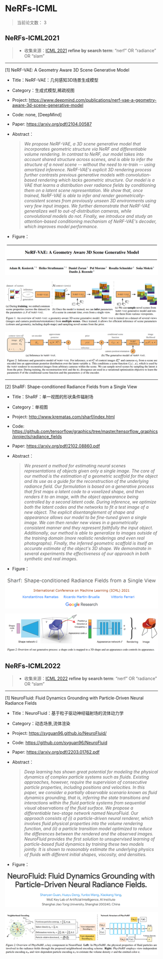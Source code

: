 # NeRFs-ICML

> 当前论文数： 3





## NeRFs-ICML2021

> - 收集来源：[ICML 2021](https://dblp.uni-trier.de/db/conf/icml/icml2021.html)   **refine by search term**: “nerf” OR “radiance” OR “slam”



---

[1] NeRF-VAE: A Geometry Aware 3D Scene Generative Model

- Title：NeRF-VAE：几何感知3D场景生成模型

- Category：生成式模型,稀疏视图

- Project: https://www.deepmind.com/publications/nerf-vae-a-geometry-aware-3d-scene-generative-model

- Code: none, [DeepMind]

- Paper: https://arxiv.org/pdf/2104.00587

- Abstract：

  > *We propose NeRF-VAE, a 3D scene generative model that incorporates geometric structure via NeRF and differentiable volume rendering. In contrast to NeRF, our model takes into account shared structure across scenes, and is able to infer the structure of a novel scene -- without the need to re-train -- using amortized inference. NeRF-VAE's explicit 3D rendering process further contrasts previous generative models with convolution-based rendering which lacks geometric structure. Our model is a VAE that learns a distribution over radiance fields by conditioning them on a latent scene representation. We show that, once trained, NeRF-VAE is able to infer and render geometrically-consistent scenes from previously unseen 3D environments using very few input images. We further demonstrate that NeRF-VAE generalizes well to out-of-distribution cameras, while convolutional models do not. Finally, we introduce and study an attention-based conditioning mechanism of NeRF-VAE's decoder, which improves model performance.*

- Figure：

![image-20230411131059532](NeRFs-ICML.assets/image-20230411131059532.png)

![image-20230411131120291](NeRFs-ICML.assets/image-20230411131120291.png)

![image-20230411131155431](NeRFs-ICML.assets/image-20230411131155431.png)



---

[2] ShaRF: Shape-conditioned Radiance Fields from a Single View

- Title：ShaRF：单一视图的形状条件辐射场

- Category：单视图

- Project: http://www.krematas.com/sharf/index.html

- Code: https://github.com/tensorflow/graphics/tree/master/tensorflow_graphics/projects/radiance_fields

- Paper: https://arxiv.org/pdf/2102.08860.pdf

- Abstract：

  > *We present a method for estimating neural scenes representations of objects given only a single image. The core of our method is the estimation of a geometric scaffold for the object and its use as a guide for the reconstruction of the underlying radiance field. Our formulation is based on a generative process that first maps a latent code to a voxelized shape, and then renders it to an image, with the object appearance being controlled by a second latent code. During inference, we optimize both the latent codes and the networks to fit a test image of a new object. The explicit disentanglement of shape and appearance allows our model to be fine-tuned given a single image. We can then render new views in a geometrically consistent manner and they represent faithfully the input object. Additionally, our method is able to generalize to images outside of the training domain (more realistic renderings and even real photographs). Finally, the inferred geometric scaffold is itself an accurate estimate of the object's 3D shape. We demonstrate in several experiments the effectiveness of our approach in both synthetic and real images.*

- Figure：

![image-20230411132454680](NeRFs-ICML.assets/image-20230411132454680.png)



![image-20230411132539715](NeRFs-ICML.assets/image-20230411132539715.png)



## NeRFs-ICML2022

> - 收集来源：[ICML 2022](https://dblp.uni-trier.de/db/conf/icml/icml2022.html)   **refine by search term**: “nerf” OR “radiance” OR “slam”



---

[1] NeuroFluid: Fluid Dynamics Grounding with Particle-Driven Neural Radiance Fields

- Title：NeuroFluid：基于粒子驱动神经辐射场的流体动力学

- Category：动态场景,流体渲染

- Project: https://syguan96.github.io/NeuroFluid/

- Code: https://github.com/syguan96/NeuroFluid

- Paper: https://arxiv.org/pdf/2203.01762.pdf

- Abstract：

  > *Deep learning has shown great potential for modeling the physical dynamics of complex particle systems such as fluids. Existing approaches, however, require the supervision of consecutive particle properties, including positions and velocities. In this paper, we consider a partially observable scenario known as fluid dynamics grounding, that is, inferring the state transitions and interactions within the fluid particle systems from sequential visual observations of the fluid surface. We propose a differentiable two-stage network named NeuroFluid. Our approach consists of (i) a particle-driven neural renderer, which involves fluid physical properties into the volume rendering function, and (ii) a particle transition model optimized to reduce the differences between the rendered and the observed images. NeuroFluid provides the first solution to unsupervised learning of particle-based fluid dynamics by training these two models jointly. It is shown to reasonably estimate the underlying physics of fluids with different initial shapes, viscosity, and densities.*

- Figure：

![image-20230411132900777](NeRFs-ICML.assets/image-20230411132900777.png)

![image-20230411132942725](NeRFs-ICML.assets/image-20230411132942725.png)

